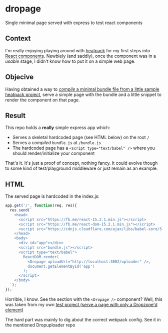 # dropage
Single minimal page served with express to test react components

## Context
I'm really enjoying playing around with [heatpack](https://github.com/insin/react-heatpack) for my first steps into
[React components](https://facebook.github.io/react/docs/tutorial.html). Newbiely (and saddly), once the
component was in a *usable* stage, I didn't know how to put it on a simple web page.

## Objecive
Having obtained a way to [*compile* a minimal bundle file from a little sample
heatpack project](https://github.com/cgastrell/dropuploader "Dropuploader Component"), serve a
simple page with the bundle and a little snippet to render the component on that page.

## Result
This repo holds a **really** simple express app which:
  * Serves a skeletal hardcoded page (see HTML below) on the root `/`
  * Serves a *compiled* `bundle.js` at `/bundle.js`
  * The hardcoded page has a `<script type="text/babel" />` where you should render/initialize your component

That's it. It's just a proof of concept, nothing fancy. It could evolve though to some kind of test/playground middleware
or just remain as an example.

## HTML
The served page is hardcoded in the index.js:
```javascript
app.get('/', function(req, res){
  res.send(`
    <head>
      <script src="https://fb.me/react-15.2.1.min.js"></script>
      <script src="https://fb.me/react-dom-15.2.1.min.js"></script>
      <script src="https://cdnjs.cloudflare.com/ajax/libs/babel-core/5.8.34/browser.min.js"></script>
    </head>
    <body>
      <div id="app"></div>
      <script src="bundle.js"></script>
      <script type="text/babel">
        ReactDOM.render(
          <Dropage uploadUrl="http://localhost:3002/uploader" />,
          document.getElementById('app')
        );
      </script>
    </body>
  `);
});
```
Horrible, I know. See the section with the `<Dropage />` component? Well, this was taken from my own [test project
(serve a page with only a Dropzone'd element)](https://github.com/cgastrell/dropuploader "Dropuploader Component")

The hard part was mainly to dig about the correct webpack config. See it in the mentioned Dropuploader repo
